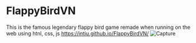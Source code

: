 # FlappyBirdVN
This is the famous legendary flappy bird game remade when running on the web using htnl, css, js
https://intiu.github.io/FlappyBirdVN/
![Capture](https://user-images.githubusercontent.com/48725946/89158509-6e454480-d598-11ea-8dde-6ed20070a9ef.PNG)
